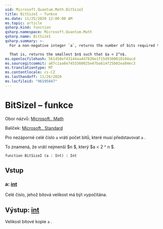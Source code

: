 ```yaml
---
uid: Microsoft.Quantum.Math.BitSizeI
title: BitSizeI – funkce
ms.date: 11/25/2020 12:00:00 AM
ms.topic: article
qsharp.kind: function
qsharp.namespace: Microsoft.Quantum.Math
qsharp.name: BitSizeI
qsharp.summary: >-
  For a non-negative integer `a`, returns the number of bits required to represent `a`.

  That is, returns the smallest $n$ such that $a < 2^n$.
ms.openlocfilehash: 561450ef43144aa4d7820e1f15d9300018104acd
ms.sourcegitcommit: a87c1aa8e7453360025e47ba614f25b02ea84ec3
ms.translationtype: MT
ms.contentlocale: cs-CZ
ms.lasthandoff: 11/26/2020
ms.locfileid: "96195847"
---
```

# <a name="bitsizei-function"></a>BitSizeI – funkce

Obor názvů: [Microsoft.. Math](xref:Microsoft.Quantum.Math)

Balíček: [Microsoft.. Standard](https://nuget.org/packages/Microsoft.Quantum.Standard)


Pro nezáporné celé číslo `a` vrátí počet bitů, které musí představovat `a` .

To znamená, že vrátí nejmenší $n $, který $a < 2 ^ n $.

```qsharp
function BitSizeI (a : Int) : Int
```


## <a name="input"></a>Vstup

### <a name="a--int"></a>a: [int](xref:microsoft.quantum.lang-ref.int)

Celé číslo, jehož bitová velikost má být vypočítána.



## <a name="output--int"></a>Výstup: [int](xref:microsoft.quantum.lang-ref.int)

Velikost bitové kopie `a` .